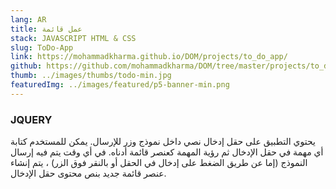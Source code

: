 ```yaml
---
lang: AR
title: عمل قائمة
stack: JAVASCRIPT HTML & CSS
slug: ToDo-App
link: https://mohammadkharma.github.io/DOM/projects/to_do_app/
github: https://github.com/mohammadkharma/DOM/tree/master/projects/to_do_app
thumb: ../images/thumbs/todo-min.jpg
featuredImg: ../images/featured/p5-banner-min.png
---
```


### JQUERY

يحتوي التطبيق على حقل إدخال نصي داخل نموذج وزر للإرسال. يمكن للمستخدم كتابة أي مهمة في حقل الإدخال ثم رؤية المهمة كعنصر قائمة أدناه. في أي وقت يتم فيه إرسال النموذج (إما عن طريق الضغط على إدخال في الحقل أو بالنقر فوق الزر) ، يتم إنشاء عنصر قائمة جديد بنص محتوى حقل الإدخال.
